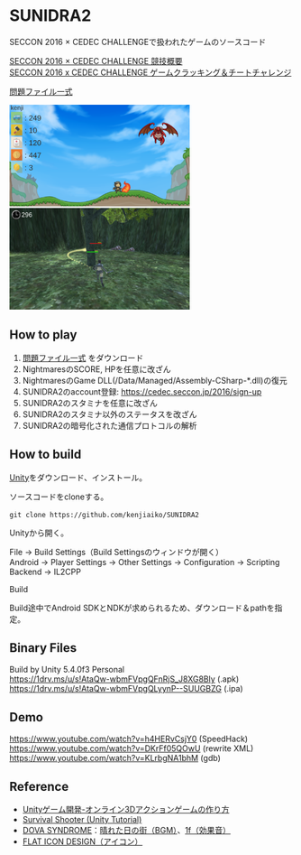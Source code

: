 # SUNIDRA2
SECCON 2016 × CEDEC CHALLENGEで扱われたゲームのソースコード  

[SECCON 2016 × CEDEC CHALLENGE 競技概要](http://2016.seccon.jp/schedule/seccon-2016-cedec.html)  
[SECCON 2016 x CEDEC CHALLENGE ゲームクラッキング＆チートチャレンジ](http://cedec.cesa.or.jp/2016/session/ENG/6536.html)  

[問題ファイル一式](http://1drv.ms/u/s!AtaQw-wbmFVpey-cWSc8e4RQJlQ)  

<img src="https://raw.githubusercontent.com/kenjiaiko/SUNIDRA2/master/README_Images/cedec2016_1.png" width="320px"> <img src="https://raw.githubusercontent.com/kenjiaiko/SUNIDRA2/master/README_Images/cedec2016_2.png" width="320px">

## How to play
1. [問題ファイル一式](http://1drv.ms/u/s!AtaQw-wbmFVpey-cWSc8e4RQJlQ) をダウンロード
2. NightmaresのSCORE, HPを任意に改ざん
3. NightmaresのGame DLL(/Data/Managed/Assembly-CSharp-*.dll)の復元
4. SUNIDRA2のaccount登録: https://cedec.seccon.jp/2016/sign-up
5. SUNIDRA2のスタミナを任意に改ざん
6. SUNIDRA2のスタミナ以外のステータスを改ざん
7. SUNIDRA2の暗号化された通信プロトコルの解析

## How to build
[Unity](https://unity3d.com/jp/)をダウンロード、インストール。

ソースコードをcloneする。
```
git clone https://github.com/kenjiaiko/SUNIDRA2
```
Unityから開く。

File -> Build Settings（Build Settingsのウィンドウが開く）  
Android -> Player Settings -> Other Settings -> Configuration -> Scripting Backend -> IL2CPP

Build

Build途中でAndroid SDKとNDKが求められるため、ダウンロード＆pathを指定。

## Binary Files
Build by Unity 5.4.0f3 Personal  
https://1drv.ms/u/s!AtaQw-wbmFVpgQFnRjS_J8XG8Bly (.apk)  
https://1drv.ms/u/s!AtaQw-wbmFVpgQLyynP--SUUGBZG (.ipa)  

## Demo
https://www.youtube.com/watch?v=h4HERvCsjY0 (SpeedHack)  
https://www.youtube.com/watch?v=DKrFf05QOwU (rewrite XML)  
https://www.youtube.com/watch?v=KLrbgNA1bhM (gdb)  

## Reference
- [Unityゲーム開発-オンライン3Dアクションゲームの作り方](http://www.amazon.co.jp/dp/4797374403)
- [Survival Shooter (Unity Tutorial)](https://unity3d.com/jp/learn/tutorials/projects/survival-shooter-tutorial)
- [DOVA SYNDROME](http://dova-s.jp/)：[晴れた日の街（BGM）](http://dova-s.jp/bgm/play4595.html)、[1f（効果音）](http://dova-s.jp/se/play114.html)
- [FLAT ICON DESIGN（アイコン）](http://flat-icon-design.com/)
